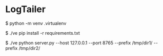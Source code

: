 # LogTailer


$ python -m venv .virtualenv



$ ./ve pip install -r requirements.txt


  
$ ./ve python server.py --host 127.0.0.1 --port 8765 --prefix /tmp/dir1/ --prefix /tmp/dir2/
